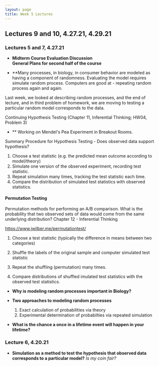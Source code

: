 ```yaml
---
layout: page
title: Week 5 Lectures
---
```


## Lectures 9 and 10, 4.27.21, 4.29.21

### Lectures 5 and 7, 4.27.21 

- **Midterm Course Evaluation Discussion**<br>
  **General Plans for second half of the course**

- **Many processes, in biology, in consumer behavior  are modeled as having a component of randomness. Evaluating the model requires simulate random process. Computers are good at - repeating random process again and again.

Last week, we looked at describing random processes, and the end of lecture, and in third problem of homework, we are moving to testing a particular
random model corresponds to the data.


Continuing Hypothesis Testing (Chapter 11, Inferential Thinking; HW04, Problem 3)


- ** Working on Mendel's Pea Experiment in Breakout Rooms.


Summary Procedure for Hypothesis Testing - Does observed data support hypothesis?

1. Choose a test statistic (e.g. the predicted mean outcome according to model/theory)
2. Simulate one version of the observed experiment, recording test statistic.
3. Repeat simulation many times, tracking the test statistic each time.
4. Compare the distribution of simulated test statistics with observed statistics.



#### Permutation Testing

Permutation methods for performing an A/B comparison. What is the probability that two observed sets of data would come from the same underlying distribution?
Chapter 12 - Inferential Thinking

https://www.jwilber.me/permutationtest/ 


1. Choose a test statistic (typically the difference in means between two categories)

2. Shuffle the labels of the original sample and computer  simulated test statistic

2. Repeat the shuffling (permutation) many times.

4. Compare distributions of shuffled imulated test statistics with the observed test statistics.





 

- **Why is modeling random processes important in Biology?**
    

- **Two approaches to modeling random processes**
    1. Exact calculation of probabilities via theory
    2. Experimental determination of probabilties via repeated simulation

- **What is the chance a once in a lifetime event will happen in your lifetime?**


### Lecture 6, 4.20.21
- **Simulation as a method to test the hypothesis that observed data corresponds to a particular model?**
    *Is my coin fair?*
    


